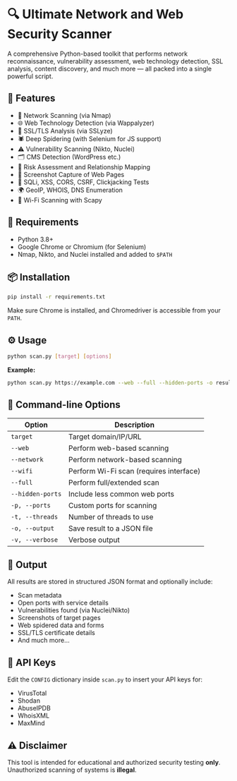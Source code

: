 # 🔍 Ultimate Network and Web Security Scanner

A comprehensive Python-based toolkit that performs network reconnaissance, vulnerability assessment, web technology detection, SSL analysis, content discovery, and much more — all packed into a single powerful script.

## 🚀 Features

- 🔎 Network Scanning (via Nmap)  
- 🌐 Web Technology Detection (via Wappalyzer)  
- 🔐 SSL/TLS Analysis (via SSLyze)  
- 🕷️ Deep Spidering (with Selenium for JS support)  
- ⚠️ Vulnerability Scanning (Nikto, Nuclei)  
- 🗂️ CMS Detection (WordPress etc.)  
- 🧠 Risk Assessment and Relationship Mapping  
- 📸 Screenshot Capture of Web Pages  
- 🧪 SQLi, XSS, CORS, CSRF, Clickjacking Tests  
- 🌍 GeoIP, WHOIS, DNS Enumeration  
- 📡 Wi-Fi Scanning with Scapy  

## 🧰 Requirements

- Python 3.8+  
- Google Chrome or Chromium (for Selenium)  
- Nmap, Nikto, and Nuclei installed and added to `$PATH`  

## 📦 Installation

```bash
pip install -r requirements.txt
```

Make sure Chrome is installed, and Chromedriver is accessible from your `PATH`.

## ⚙️ Usage

```bash
python scan.py [target] [options]
```

**Example:**

```bash
python scan.py https://example.com --web --full --hidden-ports -o result.json
```

## 🚠 Command-line Options

| Option           | Description                           |
|------------------|---------------------------------------|
| `target`         | Target domain/IP/URL                  |
| `--web`          | Perform web-based scanning            |
| `--network`      | Perform network-based scanning        |
| `--wifi`         | Perform Wi-Fi scan (requires interface) |
| `--full`         | Perform full/extended scan            |
| `--hidden-ports` | Include less common web ports         |
| `-p, --ports`    | Custom ports for scanning             |
| `-t, --threads`  | Number of threads to use              |
| `-o, --output`   | Save result to a JSON file            |
| `-v, --verbose`  | Verbose output                        |

## 📂 Output

All results are stored in structured JSON format and optionally include:

- Scan metadata  
- Open ports with service details  
- Vulnerabilities found (via Nuclei/Nikto)  
- Screenshots of target pages  
- Web spidered data and forms  
- SSL/TLS certificate details  
- And much more...

## 🔐 API Keys

Edit the `CONFIG` dictionary inside `scan.py` to insert your API keys for:

- VirusTotal  
- Shodan  
- AbuseIPDB  
- WhoisXML  
- MaxMind  

## ⚠️ Disclaimer

This tool is intended for educational and authorized security testing **only**. Unauthorized scanning of systems is **illegal**.

